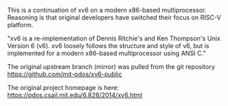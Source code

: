 This is a continuation of xv6 on a modern x86-based multiprocessor. Reasoning is that original developers have switched their focus on RISC-V platform.

  "xv6 is a re-implementation of Dennis Ritchie's and Ken Thompson's Unix
   Version 6 (v6).  xv6 loosely follows the structure and style of v6,
   but is implemented for a modern x86-based multiprocessor using ANSI C."

The original upstream branch (mirror) was pulled from the git repository
https://github.com/mit-pdos/xv6-public

The original project homepage is here:
https://pdos.csail.mit.edu/6.828/2014/xv6.html
